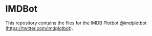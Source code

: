 # IMDBot
This repository contains the files for the IMDB Plotbot @imdplotbot (https://twitter.com/imdplotbot).
